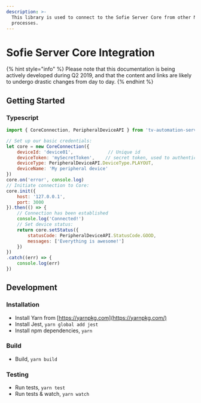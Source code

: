 ```yaml
---
description: >-
  This library is used to connect to the Sofie Server Core from other Node
  processes.
---
```


# Sofie Server Core Integration

{% hint style="info" %}
Please note that this documentation is being actively developed during Q2 2019, and that the content and links are likely to undergo drastic changes from day to day. 
{% endhint %}

## Getting Started

### Typescript

```javascript
import { CoreConnection, PeripheralDeviceAPI } from 'tv-automation-server-core-integration'

// Set up our basic credentials:
let core = new CoreConnection({
    deviceId: 'device01',             // Unique id
    deviceToken: 'mySecretToken',    // secret token, used to authenticate this device
    deviceType: PeripheralDeviceAPI.DeviceType.PLAYOUT,
    deviceName: 'My peripheral device'
})
core.on('error', console.log)
// Initiate connection to Core:
core.init({
    host: '127.0.0.1',
    port: 3000
}).then(() => {
    // Connection has been established
    console.log('Connected!')
    // Set device status:
    return core.setStatus({
        statusCode: PeripheralDeviceAPI.StatusCode.GOOD,
        messages: ['Everything is awesome!']
    })
})
.catch((err) => {
    console.log(err)
})
```

## Development

### Installation

* Install Yarn from [https://yarnpkg.com](https://yarnpkg.com/)
* Install Jest, `yarn global add jest`
* Install npm dependencies, `yarn`

### Build

* Build, `yarn build`

### Testing

* Run tests, `yarn test`
* Run tests & watch, `yarn watch`

